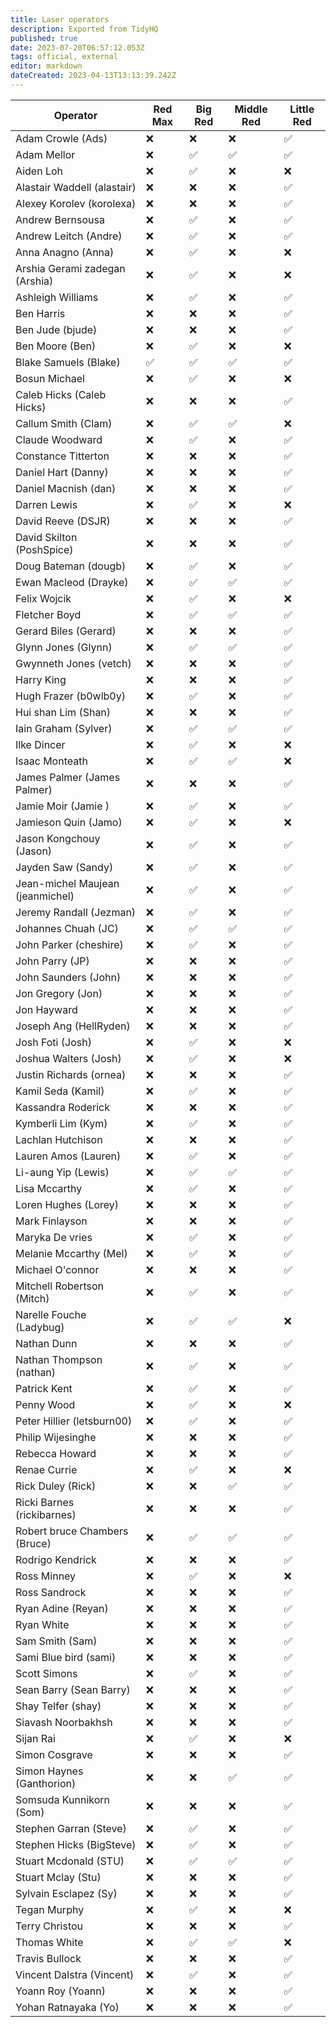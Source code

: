 ```yaml
---
title: Laser operators
description: Exported from TidyHQ
published: true
date: 2023-07-20T06:57:12.053Z
tags: official, external
editor: markdown
dateCreated: 2023-04-13T13:13:39.242Z
---
```


| Operator | Red Max | Big Red | Middle Red | Little Red |
| --- | --- | --- | --- | --- |
| Adam Crowle (Ads) | ❌ | ❌ | ❌ | ✅ | 
| Adam Mellor | ❌ | ✅ | ✅ | ✅ | 
| Aiden Loh | ❌ | ✅ | ❌ | ❌ | 
| Alastair Waddell (alastair) | ❌ | ❌ | ❌ | ✅ | 
| Alexey Korolev (korolexa) | ❌ | ❌ | ❌ | ✅ | 
| Andrew Bernsousa | ❌ | ✅ | ❌ | ✅ | 
| Andrew Leitch (Andre) | ❌ | ✅ | ❌ | ✅ | 
| Anna Anagno (Anna) | ❌ | ✅ | ❌ | ❌ | 
| Arshia Gerami zadegan (Arshia) | ❌ | ✅ | ❌ | ❌ | 
| Ashleigh Williams | ❌ | ✅ | ❌ | ✅ | 
| Ben Harris | ❌ | ❌ | ❌ | ✅ | 
| Ben Jude (bjude) | ❌ | ❌ | ❌ | ✅ | 
| Ben Moore (Ben) | ❌ | ✅ | ❌ | ❌ | 
| Blake Samuels (Blake) | ✅ | ✅ | ✅ | ✅ | 
| Bosun Michael | ❌ | ✅ | ❌ | ❌ | 
| Caleb Hicks (Caleb Hicks) | ❌ | ❌ | ❌ | ✅ | 
| Callum Smith (Clam) | ❌ | ✅ | ✅ | ❌ | 
| Claude Woodward | ❌ | ✅ | ❌ | ✅ | 
| Constance Titterton | ❌ | ❌ | ❌ | ✅ | 
| Daniel Hart (Danny) | ❌ | ❌ | ❌ | ✅ | 
| Daniel Macnish (dan) | ❌ | ❌ | ❌ | ✅ | 
| Darren Lewis | ❌ | ✅ | ❌ | ❌ | 
| David Reeve (DSJR) | ❌ | ❌ | ❌ | ✅ | 
| David Skilton (PoshSpice) | ❌ | ❌ | ❌ | ✅ | 
| Doug Bateman (dougb) | ❌ | ✅ | ❌ | ✅ | 
| Ewan Macleod (Drayke) | ❌ | ✅ | ✅ | ✅ | 
| Felix Wojcik | ❌ | ✅ | ❌ | ❌ | 
| Fletcher Boyd | ❌ | ✅ | ✅ | ✅ | 
| Gerard Biles (Gerard) | ❌ | ❌ | ❌ | ✅ | 
| Glynn Jones (Glynn) | ❌ | ✅ | ✅ | ✅ | 
| Gwynneth Jones (vetch) | ❌ | ❌ | ❌ | ✅ | 
| Harry King | ❌ | ❌ | ❌ | ✅ | 
| Hugh Frazer (b0wlb0y) | ❌ | ✅ | ❌ | ✅ | 
| Hui shan Lim (Shan) | ❌ | ❌ | ❌ | ✅ | 
| Iain Graham (Sylver) | ❌ | ✅ | ✅ | ✅ | 
| Ilke Dincer | ❌ | ✅ | ❌ | ❌ | 
| Isaac Monteath | ❌ | ✅ | ✅ | ❌ | 
| James Palmer (James Palmer) | ❌ | ❌ | ❌ | ✅ | 
| Jamie Moir (Jamie ) | ❌ | ✅ | ❌ | ✅ | 
| Jamieson Quin (Jamo) | ❌ | ✅ | ❌ | ❌ | 
| Jason Kongchouy (Jason) | ❌ | ✅ | ❌ | ✅ | 
| Jayden Saw (Sandy) | ❌ | ✅ | ❌ | ✅ | 
| Jean-michel Maujean (jeanmichel) | ❌ | ✅ | ❌ | ✅ | 
| Jeremy Randall (Jezman) | ❌ | ✅ | ❌ | ✅ | 
| Johannes Chuah (JC) | ❌ | ✅ | ✅ | ✅ | 
| John Parker (cheshire) | ❌ | ✅ | ❌ | ✅ | 
| John Parry (JP) | ❌ | ❌ | ❌ | ✅ | 
| John Saunders (John) | ❌ | ❌ | ❌ | ✅ | 
| Jon Gregory (Jon) | ❌ | ❌ | ❌ | ✅ | 
| Jon Hayward | ❌ | ❌ | ❌ | ✅ | 
| Joseph Ang (HellRyden) | ❌ | ❌ | ❌ | ✅ | 
| Josh Foti (Josh) | ❌ | ✅ | ❌ | ❌ | 
| Joshua Walters (Josh) | ❌ | ✅ | ❌ | ❌ | 
| Justin Richards (ornea) | ❌ | ❌ | ❌ | ✅ | 
| Kamil Seda (Kamil) | ❌ | ✅ | ❌ | ✅ | 
| Kassandra Roderick | ❌ | ❌ | ❌ | ✅ | 
| Kymberli Lim (Kym) | ❌ | ✅ | ❌ | ✅ | 
| Lachlan Hutchison | ❌ | ❌ | ❌ | ✅ | 
| Lauren Amos (Lauren) | ❌ | ✅ | ❌ | ✅ | 
| Li-aung Yip (Lewis) | ❌ | ✅ | ✅ | ✅ | 
| Lisa Mccarthy | ❌ | ✅ | ❌ | ✅ | 
| Loren Hughes (Lorey) | ❌ | ❌ | ❌ | ✅ | 
| Mark Finlayson | ❌ | ❌ | ❌ | ✅ | 
| Maryka De vries | ❌ | ✅ | ❌ | ✅ | 
| Melanie Mccarthy (Mel) | ❌ | ✅ | ❌ | ✅ | 
| Michael O'connor | ❌ | ❌ | ❌ | ✅ | 
| Mitchell Robertson (Mitch) | ❌ | ✅ | ❌ | ✅ | 
| Narelle Fouche (Ladybug) | ❌ | ✅ | ✅ | ❌ | 
| Nathan Dunn | ❌ | ❌ | ❌ | ✅ | 
| Nathan Thompson (nathan) | ❌ | ✅ | ❌ | ✅ | 
| Patrick Kent | ❌ | ✅ | ❌ | ✅ | 
| Penny Wood | ❌ | ✅ | ❌ | ❌ | 
| Peter Hillier (letsburn00) | ❌ | ✅ | ❌ | ✅ | 
| Philip Wijesinghe | ❌ | ❌ | ❌ | ✅ | 
| Rebecca Howard | ❌ | ❌ | ❌ | ✅ | 
| Renae Currie | ❌ | ✅ | ❌ | ❌ | 
| Rick Duley (Rick) | ❌ | ❌ | ✅ | ✅ | 
| Ricki Barnes (rickibarnes) | ❌ | ❌ | ❌ | ✅ | 
| Robert bruce Chambers (Bruce) | ❌ | ✅ | ✅ | ✅ | 
| Rodrigo Kendrick | ❌ | ❌ | ❌ | ✅ | 
| Ross Minney | ❌ | ✅ | ❌ | ❌ | 
| Ross Sandrock | ❌ | ❌ | ❌ | ✅ | 
| Ryan Adine (Reyan) | ❌ | ❌ | ❌ | ✅ | 
| Ryan White | ❌ | ❌ | ❌ | ✅ | 
| Sam Smith (Sam) | ❌ | ❌ | ❌ | ✅ | 
| Sami Blue bird (sami) | ❌ | ❌ | ❌ | ✅ | 
| Scott Simons | ❌ | ✅ | ❌ | ✅ | 
| Sean Barry (Sean Barry) | ❌ | ❌ | ❌ | ✅ | 
| Shay Telfer (shay) | ❌ | ❌ | ❌ | ✅ | 
| Siavash Noorbakhsh | ❌ | ❌ | ❌ | ✅ | 
| Sijan Rai | ❌ | ✅ | ❌ | ❌ | 
| Simon Cosgrave | ❌ | ❌ | ❌ | ✅ | 
| Simon Haynes (Ganthorion) | ❌ | ❌ | ✅ | ✅ | 
| Somsuda Kunnikorn (Som) | ❌ | ❌ | ❌ | ✅ | 
| Stephen Garran (Steve) | ❌ | ✅ | ❌ | ✅ | 
| Stephen Hicks (BigSteve) | ❌ | ✅ | ❌ | ✅ | 
| Stuart Mcdonald (STU) | ❌ | ✅ | ✅ | ✅ | 
| Stuart Mclay (Stu) | ❌ | ❌ | ❌ | ✅ | 
| Sylvain Esclapez (Sy) | ❌ | ❌ | ❌ | ✅ | 
| Tegan Murphy | ❌ | ✅ | ❌ | ❌ | 
| Terry Christou | ❌ | ❌ | ❌ | ✅ | 
| Thomas White | ❌ | ✅ | ✅ | ❌ | 
| Travis Bullock | ❌ | ❌ | ❌ | ✅ | 
| Vincent Dalstra (Vincent) | ❌ | ✅ | ❌ | ✅ | 
| Yoann Roy (Yoann) | ❌ | ❌ | ❌ | ✅ | 
| Yohan Ratnayaka (Yo) | ❌ | ❌ | ❌ | ✅ | 

